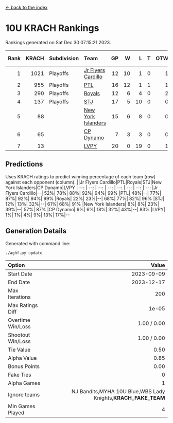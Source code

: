 [<- back to the index](readme.md)
# 10U KRACH Rankings
Rankings generated on Sat Dec 30 07:15:21 2023.

Rank|KRACH|Subdivision|Team|GP|W|L|T|OTW|OTL|SoS|Exp Wins|Win Diff
---:|---:|:---|:---|---:|---:|---:|---:|---:|---:|---:|---:|---:
1|1021|Playoffs|[Jr Flyers Cardillo](https://gamesheetstats.com/seasons/3663/teams/140794/schedule)|12|10|1|0|1|0|106|11.9|0.0
2|955|Playoffs|[PTL](https://gamesheetstats.com/seasons/3663/teams/140791/schedule)|16|12|1|1|1|1|465|14.3|-0.0
3|290|Playoffs|[Royals](https://gamesheetstats.com/seasons/3663/teams/140796/schedule)|12|6|4|0|2|0|286|8.9|0.0
4|137|Playoffs|[STJ](https://gamesheetstats.com/seasons/3663/teams/140792/schedule)|17|5|10|0|0|2|609|5.9|0.0
5|88||[New York Islanders](https://gamesheetstats.com/seasons/3663/teams/140793/schedule)|15|6|8|0|0|1|425|6.9|0.0
6|65||[CP Dynamo](https://gamesheetstats.com/seasons/3663/teams/140795/schedule)|7|3|3|0|0|1|285|3.9|0.0
7|13||[LVPY](https://gamesheetstats.com/seasons/3663/teams/140790/schedule)|20|0|19|0|1|0|450|1.9|0.0

## Predictions
Uses KRACH ratings to predict winning percentage of each team (row) against each opponent (column).
||Jr Flyers Cardillo|PTL|Royals|STJ|New York Islanders|CP Dynamo|LVPY
| --: | --: | --: | --: | --: | --: | --: | --: 
|Jr Flyers Cardillo|--| 52%| 78%| 88%| 92%| 94%| 99%
|PTL| 48%|--| 77%| 87%| 92%| 94%| 99%
|Royals| 22%| 23%|--| 68%| 77%| 82%| 96%
|STJ| 12%| 13%| 32%|--| 61%| 68%| 91%
|New York Islanders|  8%|  8%| 23%| 39%|--| 57%| 87%
|CP Dynamo|  6%|  6%| 18%| 32%| 43%|--| 83%
|LVPY|  1%|  1%|  4%|  9%| 13%| 17%|--

## Generation Details

Generated with command line:
```
./aghf.py update
```

| Option | Value |
| :----- | ----: |
| Start Date | 2023-09-09 |
| End Date | 2023-12-17 |
| Max Iterations | 200 |
| Max Ratings Diff | 1e-05 |
| Overtime Win/Loss | 1.00 / 0.00 |
| Shootout Win/Loss | 1.00 / 0.00 |
| Tie Value | 0.50 |
| Alpha Value | 0.85 |
| Bonus Points | 0.00 |
| Fake Ties | 0 |
| Alpha Games | 1 |
| Ignore teams | NJ Bandits,MYHA 10U Blue,WBS Lady Knights,__KRACH_FAKE_TEAM__ |
| Min Games Played | 4 |

